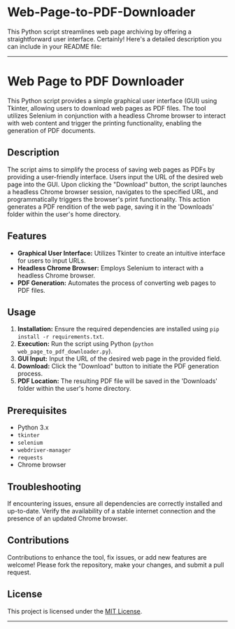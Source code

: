 # Web-Page-to-PDF-Downloader
This Python script streamlines web page archiving by offering a straightforward user interface. 
Certainly! Here's a detailed description you can include in your README file:

---

# Web Page to PDF Downloader

This Python script provides a simple graphical user interface (GUI) using Tkinter, allowing users to download web pages as PDF files. The tool utilizes Selenium in conjunction with a headless Chrome browser to interact with web content and trigger the printing functionality, enabling the generation of PDF documents.

## Description

The script aims to simplify the process of saving web pages as PDFs by providing a user-friendly interface. Users input the URL of the desired web page into the GUI. Upon clicking the "Download" button, the script launches a headless Chrome browser session, navigates to the specified URL, and programmatically triggers the browser's print functionality. This action generates a PDF rendition of the web page, saving it in the 'Downloads' folder within the user's home directory.

## Features

- **Graphical User Interface:** Utilizes Tkinter to create an intuitive interface for users to input URLs.
- **Headless Chrome Browser:** Employs Selenium to interact with a headless Chrome browser.
- **PDF Generation:** Automates the process of converting web pages to PDF files.

## Usage

1. **Installation:** Ensure the required dependencies are installed using `pip install -r requirements.txt`.
2. **Execution:** Run the script using Python (`python web_page_to_pdf_downloader.py`).
3. **GUI Input:** Input the URL of the desired web page in the provided field.
4. **Download:** Click the "Download" button to initiate the PDF generation process.
5. **PDF Location:** The resulting PDF file will be saved in the 'Downloads' folder within the user's home directory.

## Prerequisites

- Python 3.x
- `tkinter`
- `selenium`
- `webdriver-manager`
- `requests`
- Chrome browser

## Troubleshooting

If encountering issues, ensure all dependencies are correctly installed and up-to-date. Verify the availability of a stable internet connection and the presence of an updated Chrome browser.

## Contributions

Contributions to enhance the tool, fix issues, or add new features are welcome! Please fork the repository, make your changes, and submit a pull request.

## License

This project is licensed under the [MIT License](LICENSE).

---
